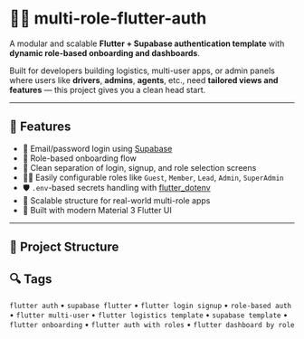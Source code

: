 # 🧑‍💼 multi-role-flutter-auth

A modular and scalable **Flutter + Supabase authentication template** with **dynamic role-based onboarding and dashboards**.

Built for developers building logistics, multi-user apps, or admin panels where users like **drivers**, **admins**, **agents**, etc., need **tailored views and features** — this project gives you a clean head start.

---

## 🚀 Features

- 🔑 Email/password login using [Supabase](https://supabase.com/)
- 🧩 Role-based onboarding flow
- 🧭 Clean separation of login, signup, and role selection screens
- 🧑‍💼 Easily configurable roles like `Guest`, `Member`, `Lead`, `Admin`, `SuperAdmin`
- 🛡️ `.env`-based secrets handling with [flutter_dotenv](https://pub.dev/packages/flutter_dotenv)
- 🎯 Scalable structure for real-world multi-role apps
- 📱 Built with modern Material 3 Flutter UI

---

## 📁 Project Structure
## 🔍 Tags

`flutter auth` • `supabase flutter` • `flutter login signup` • `role-based auth` • `flutter multi-user` • `flutter logistics template` • `supabase template` • `flutter onboarding` • `flutter auth with roles` • `flutter dashboard by role`


